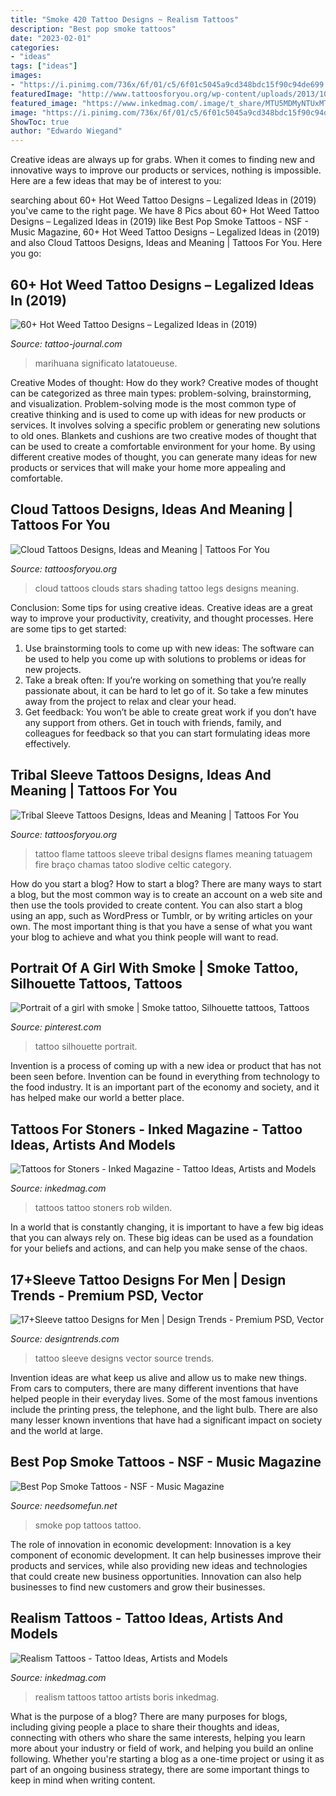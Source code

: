 ```yaml
---
title: "Smoke 420 Tattoo Designs ~ Realism Tattoos"
description: "Best pop smoke tattoos"
date: "2023-02-01"
categories:
- "ideas"
tags: ["ideas"]
images:
- "https://i.pinimg.com/736x/6f/01/c5/6f01c5045a9cd348bdc15f90c94de699.jpg"
featuredImage: "http://www.tattoosforyou.org/wp-content/uploads/2013/10/Stars-and-Clouds-Tattoos.jpg"
featured_image: "https://www.inkedmag.com/.image/t_share/MTU5MDMyNTUxMTY2NzE1NTQx/feature.jpg"
image: "https://i.pinimg.com/736x/6f/01/c5/6f01c5045a9cd348bdc15f90c94de699.jpg"
ShowToc: true
author: "Edwardo Wiegand"
---
```



Creative ideas are always up for grabs. When it comes to finding new and innovative ways to improve our products or services, nothing is impossible. Here are a few ideas that may be of interest to you: 

	

		
searching about 60+ Hot Weed Tattoo Designs – Legalized Ideas in (2019) you've came to the right page. We have 8 Pics about 60+ Hot Weed Tattoo Designs – Legalized Ideas in (2019) like Best Pop Smoke Tattoos - NSF - Music Magazine, 60+ Hot Weed Tattoo Designs – Legalized Ideas in (2019) and also Cloud Tattoos Designs, Ideas and Meaning | Tattoos For You. Here you go:
		
    
## 60+ Hot Weed Tattoo Designs – Legalized Ideas In (2019)

<img loading=lazy src="https://tattoo-journal.com/wp-content/uploads/2017/03/Weed-Tattoo-43.jpg" onerror="this.onerror=null;this.src='https://tse4.mm.bing.net/th?id=OIP._ngR-Mytc_I8yLk4203ZrgHaHa&amp;pid=15.1';" alt="60+ Hot Weed Tattoo Designs – Legalized Ideas in (2019)">

_Source: tattoo-journal.com_

>marihuana significato latatoueuse. 

	

Creative Modes of thought: How do they work?
Creative modes of thought can be categorized as three main types: problem-solving, brainstorming, and visualization. Problem-solving mode is the most common type of creative thinking and is used to come up with ideas for new products or services. It involves solving a specific problem or generating new solutions to old ones.
Blankets and cushions are two creative modes of thought that can be used to create a comfortable environment for your home. By using different creative modes of thought, you can generate many ideas for new products or services that will make your home more appealing and comfortable.

    
## Cloud Tattoos Designs, Ideas And Meaning | Tattoos For You

<img loading=lazy src="http://www.tattoosforyou.org/wp-content/uploads/2013/10/Stars-and-Clouds-Tattoos.jpg" onerror="this.onerror=null;this.src='https://tse3.mm.bing.net/th?id=OIP.dF3EjmUiyVYA9ywmZL2jrwHaFi&amp;pid=15.1';" alt="Cloud Tattoos Designs, Ideas and Meaning | Tattoos For You">

_Source: tattoosforyou.org_

>cloud tattoos clouds stars shading tattoo legs designs meaning. 

	

Conclusion: Some tips for using creative ideas.
Creative ideas are a great way to improve your productivity, creativity, and thought processes. Here are some tips to get started: 
1. Use brainstorming tools to come up with new ideas: The software can be used to help you come up with solutions to problems or ideas for new projects. 
2. Take a break often: If you’re working on something that you’re really passionate about, it can be hard to let go of it. So take a few minutes away from the project to relax and clear your head. 
3. Get feedback: You won’t be able to create great work if you don’t have any support from others. Get in touch with friends, family, and colleagues for feedback so that you can start formulating ideas more effectively.

    
## Tribal Sleeve Tattoos Designs, Ideas And Meaning | Tattoos For You

<img loading=lazy src="https://www.tattoosforyou.org/wp-content/uploads/2017/09/Tribal-Flame-Sleeve-Tattoo.jpg" onerror="this.onerror=null;this.src='https://tse2.mm.bing.net/th?id=OIP.cwTten11eJNr_CGSxO1y5gHaJ4&amp;pid=15.1';" alt="Tribal Sleeve Tattoos Designs, Ideas and Meaning | Tattoos For You">

_Source: tattoosforyou.org_

>tattoo flame tattoos sleeve tribal designs flames meaning tatuagem fire braço chamas tatoo slodive celtic category. 

	

How do you start a blog?
How to start a blog? There are many ways to start a blog, but the most common way is to create an account on a web site and then use the tools provided to create content. You can also start a blog using an app, such as WordPress or Tumblr, or by writing articles on your own. The most important thing is that you have a sense of what you want your blog to achieve and what you think people will want to read.

    
## Portrait Of A Girl With Smoke | Smoke Tattoo, Silhouette Tattoos, Tattoos

<img loading=lazy src="https://i.pinimg.com/736x/6f/01/c5/6f01c5045a9cd348bdc15f90c94de699.jpg" onerror="this.onerror=null;this.src='https://tse1.mm.bing.net/th?id=OIP.Q1vpqf1XP5M1DXzigEwAUwHaJQ&amp;pid=15.1';" alt="Portrait of a girl with smoke | Smoke tattoo, Silhouette tattoos, Tattoos">

_Source: pinterest.com_

>tattoo silhouette portrait. 

	

Invention is a process of coming up with a new idea or product that has not been seen before. Invention can be found in everything from technology to the food industry. It is an important part of the economy and society, and it has helped make our world a better place.

    
## Tattoos For Stoners - Inked Magazine - Tattoo Ideas, Artists And Models

<img loading=lazy src="https://www.inkedmag.com/.image/t_share/MTU5MDMyMTIxNjY5OTg1OTQx/rob-wildenleaderr.gif" onerror="this.onerror=null;this.src='https://tse4.mm.bing.net/th?id=OIP.7GYofHfgM8YUzWLAbje6mgHaHa&amp;pid=15.1';" alt="Tattoos for Stoners - Inked Magazine - Tattoo Ideas, Artists and Models">

_Source: inkedmag.com_

>tattoos tattoo stoners rob wilden. 

	

In a world that is constantly changing, it is important to have a few big ideas that you can always rely on. These big ideas can be used as a foundation for your beliefs and actions, and can help you make sense of the chaos.

    
## 17+Sleeve Tattoo Designs For Men | Design Trends - Premium PSD, Vector

<img loading=lazy src="https://images.designtrends.com/wp-content/uploads/2016/03/25061014/Men-Sleeve-Tattoo-Design.jpg" onerror="this.onerror=null;this.src='https://tse2.mm.bing.net/th?id=OIP.1pfsqdjtl8MHvgXUAEw_egHaHa&amp;pid=15.1';" alt="17+Sleeve tattoo Designs for Men | Design Trends - Premium PSD, Vector">

_Source: designtrends.com_

>tattoo sleeve designs vector source trends. 

	

Invention ideas are what keep us alive and allow us to make new things. From cars to computers, there are many different inventions that have helped people in their everyday lives. Some of the most famous inventions include the printing press, the telephone, and the light bulb. There are also many lesser known inventions that have had a significant impact on society and the world at large.

    
## Best Pop Smoke Tattoos - NSF - Music Magazine

<img loading=lazy src="https://www.needsomefun.net/wp-content/uploads/2020/10/Pop-Smoke-Tattoos-4.jpg" onerror="this.onerror=null;this.src='https://tse2.mm.bing.net/th?id=OIP.VnXhGGjw0mxyZEoifN3A5wAAAA&amp;pid=15.1';" alt="Best Pop Smoke Tattoos - NSF - Music Magazine">

_Source: needsomefun.net_

>smoke pop tattoos tattoo. 

	

The role of innovation in economic development:
Innovation is a key component of economic development. It can help businesses improve their products and services, while also providing new ideas and technologies that could create new business opportunities. Innovation can also help businesses to find new customers and grow their businesses.

    
## Realism Tattoos - Tattoo Ideas, Artists And Models

<img loading=lazy src="https://www.inkedmag.com/.image/t_share/MTU5MDMyNTUxMTY2NzE1NTQx/feature.jpg" onerror="this.onerror=null;this.src='https://tse3.mm.bing.net/th?id=OIP.RfEqKXQx3ojGnRiostWWEgHaHa&amp;pid=15.1';" alt="Realism Tattoos - Tattoo Ideas, Artists and Models">

_Source: inkedmag.com_

>realism tattoos tattoo artists boris inkedmag. 

	

What is the purpose of a blog?
There are many purposes for blogs, including giving people a place to share their thoughts and ideas, connecting with others who share the same interests, helping you learn more about your industry or field of work, and helping you build an online following. Whether you're starting a blog as a one-time project or using it as part of an ongoing business strategy, there are some important things to keep in mind when writing content.

